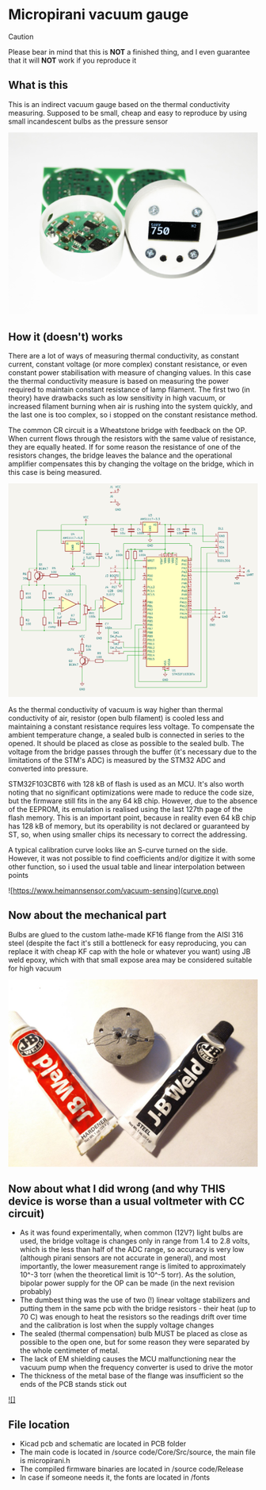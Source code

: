 # Micropirani vacuum gauge
> [!CAUTION]
>Please bear in mind that this is **NOT** a finished thing, and I even guarantee that it will **NOT** work if you reproduce it
## What is this

This is an indirect vacuum gauge based on the thermal conductivity measuring.
Supposed to be small, cheap and easy to reproduce by using small incandescent bulbs as the pressure sensor

![demo](demo.jpg)
## How it (doesn't) works

There are a lot of ways of measuring thermal conductivity, as constant current, constant voltage (or more complex) constant resistance, or even constant power stabilisation with measure of changing values.
In this case the thermal conductivity measure is based on measuring the power required to maintain constant resistance of lamp filament.
The first two (in theory) have drawbacks such as low sensitivity in high vacuum, or increased filament burning when air is rushing into the system quickly, and the last one is too complex, so i stopped on the constant resistance method.

The common CR circuit is a Wheatstone bridge with feedback on the OP. When current flows through the resistors with the same value of resistance, they are equally heated. If for some reason the resistance of one of the resistors changes, the bridge leaves the balance and the operational amplifier compensates this by changing the voltage on the bridge, which in this case is being measured.

![schem](schem.png)

As the thermal conductivity of vacuum is way higher than thermal conductivity of air, resistor (open bulb filament) is cooled less and maintaining a constant resistance requires less voltage.
To compensate the ambient temperature change, a sealed bulb is connected in series to the opened. It should be placed as close as possible to the sealed bulb. The voltage from the bridge passes through the buffer (it's necessary due to the limitations of the STM's ADC) is measured by the STM32 ADC and converted into pressure.

STM32F103CBT6 with 128 kB of flash is used as an MCU. It's also worth noting that no significant optimizations were made to reduce the code size, but the firmware still fits in the any 64 kB chip. However, due to the absence of the EEPROM, its emulation is realised using the last 127th page of the flash memory. This is an important point, because in reality even 64 kB chip has 128 kB of memory, but its operability is not declared or guaranteed by ST, so, when using smaller chips its necessary to correct the addressing.

A typical calibration curve looks like an S-curve turned on the side. However, it was not possible to find coefficients and/or digitize it with some other function, so i used the usual table and linear interpolation between points

![https://www.heimannsensor.com/vacuum-sensing](curve.png)

## Now about the mechanical part

Bulbs are glued to the custom lathe-made KF16 flange from the AISI 316 steel (despite the fact it's still a bottleneck for easy reproducing, you can replace it with cheap KF cap with the hole or whatever you want) using JB weld epoxy, which with that small expose area may be considered suitable for high vacuum

![](epoxy.jpg)

## Now about what I did wrong (and why THIS device is worse than a usual voltmeter with CC circuit)

 - As it was found experimentally, when common (12V?) light bulbs are used, the bridge voltage is changes only in range from 1.4 to 2.8 volts, which is the less than half of the ADC range, so accuracy is very low (although pirani sensors are not accurate in general), and most importantly, the lower measurement range is limited to approximately 10^-3 torr (when the theoretical limit is 10^-5 torr). As the solution, bipolar power supply for the OP can be made (in the next revision probably)
 - The dumbest thing was the use of two (!) linear voltage stabilizers and putting them in the same pcb with the bridge resistors - their heat (up to 70 C) was enough to heat the resistors so the readings drift over time and the calibration is lost when the supply voltage changes
 - The sealed (thermal compensation) bulb MUST be placed as close as possible to the open one, but for some reason they were separated by the whole centimeter of metal.
 - The lack of EM shielding causes the MCU malfunctioning near the vacuum pump when the frequency converter is used to drive the motor
 - The thickness of the metal base of the flange was insufficient so the ends of the PCB stands stick out

[![]](https://github.com/irfcx/micropirani/blob/91e39446802804f94227c7d9049f27786a010544/demo.mp4)

## File location

- Kicad pcb and schematic are located in PCB folder
- The main code is located in /source code/Core/Src/source, the main file is micropirani.h
- The compiled firmware binaries are located in /source code/Release
- In case if someone needs it, the fonts are located in /fonts
